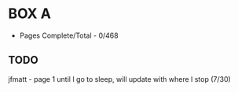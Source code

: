 BOX A
=======

* Pages Complete/Total - 0/468

## TODO

jfmatt - page 1 until I go to sleep, will update with where I stop (7/30)
